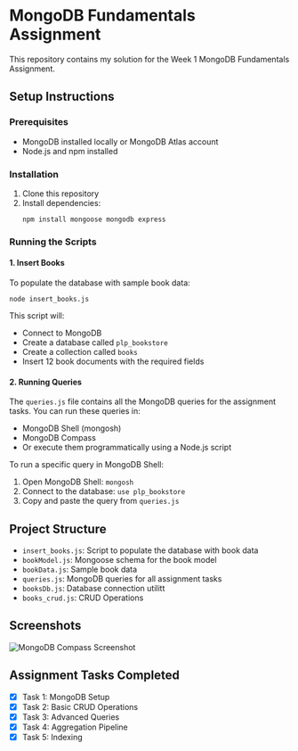 # MongoDB Fundamentals Assignment

This repository contains my solution for the Week 1 MongoDB Fundamentals Assignment.

## Setup Instructions

### Prerequisites

- MongoDB installed locally or MongoDB Atlas account
- Node.js and npm installed

### Installation

1. Clone this repository
2. Install dependencies:
   ```
   npm install mongoose mongodb express
   ```

### Running the Scripts

#### 1. Insert Books

To populate the database with sample book data:

```
node insert_books.js
```

This script will:

- Connect to MongoDB
- Create a database called `plp_bookstore`
- Create a collection called `books`
- Insert 12 book documents with the required fields

#### 2. Running Queries

The `queries.js` file contains all the MongoDB queries for the assignment tasks. You can run these queries in:

- MongoDB Shell (mongosh)
- MongoDB Compass
- Or execute them programmatically using a Node.js script

To run a specific query in MongoDB Shell:

1. Open MongoDB Shell: `mongosh`
2. Connect to the database: `use plp_bookstore`
3. Copy and paste the query from `queries.js`

## Project Structure

- `insert_books.js`: Script to populate the database with book data
- `bookModel.js`: Mongoose schema for the book model
- `bookData.js`: Sample book data
- `queries.js`: MongoDB queries for all assignment tasks
- `booksDb.js`: Database connection utilitt
- `books_crud.js`: CRUD Operations

## Screenshots

![MongoDB Compass Screenshot](mongodb_screenshot.png)

## Assignment Tasks Completed

- [x] Task 1: MongoDB Setup
- [x] Task 2: Basic CRUD Operations
- [x] Task 3: Advanced Queries
- [x] Task 4: Aggregation Pipeline
- [x] Task 5: Indexing
